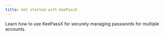 ```yaml
---
title: Get started with KeePassX
---
```

Learn how to use KeePassX for securely managing passwords for multiple accounts.
